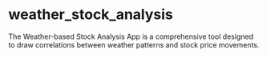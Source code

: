 # weather_stock_analysis
The Weather-based Stock Analysis App is a comprehensive tool designed to draw correlations between weather patterns and stock price movements. 
